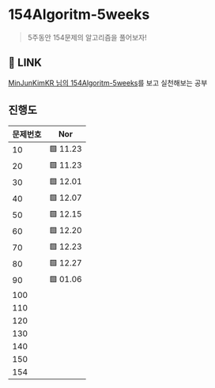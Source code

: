 # 154Algoritm-5weeks

> 5주동안 154문제의 알고리즘을 풀어보자!

## 🔗 LINK

[MinJunKimKR 님의 154Algoritm-5weeks](https://github.com/MinJunKimKR/154Algoritm-5weeks)를 보고 실천해보는 공부

## 진행도

| 문제번호 | Nor      |
| -------- | -------- |
| 10       | 🟩 11.23 |
| 20       | 🟩 11.23 |
| 30       | 🟩 12.01 |
| 40       | 🟩 12.07 |
| 50       | 🟩 12.15 |
| 60       | 🟩 12.20 |
| 70       | 🟩 12.23 |
| 80       | 🟩 12.27 |
| 90       | 🟩 01.06 |
| 100      |          |
| 110      |          |
| 120      |          |
| 130      |          |
| 140      |          |
| 150      |          |
| 154      |          |
